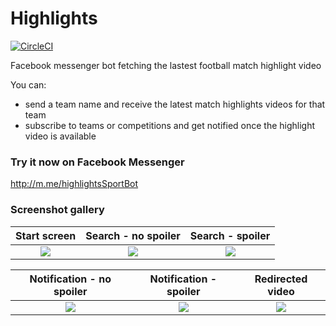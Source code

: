 # Highlights

[![CircleCI](https://circleci.com/gh/paulvidal/Highlights.svg?style=svg)](https://circleci.com/gh/paulvidal/Highlights)

Facebook messenger bot fetching the lastest football match highlight video

You can:

- send a team name and receive the latest match highlights videos for that team
- subscribe to teams or competitions and get notified once the highlight video is available

### Try it now on Facebook Messenger

http://m.me/highlightsSportBot

### Screenshot gallery

Start screen          |  Search - no spoiler   |  Search - spoiler
:-------------------------:|:-------------------------:|:-------------------------:
![](https://highlights-bot.herokuapp.com/static/images/preview-1.png)  |  ![](https://highlights-bot.herokuapp.com/static/images/preview-3.png) | ![](https://highlights-bot.herokuapp.com/static/images/preview-2.png)

Notification - no spoiler  |  Notification - spoiler   |  Redirected video
:-------------------------:|:-------------------------:|:-------------------------:
![](https://highlights-bot.herokuapp.com/static/images/preview-4.png)  |  ![](https://highlights-bot.herokuapp.com/static/images/preview-5.png) | ![](https://highlights-bot.herokuapp.com/static/images/preview-6.png)
